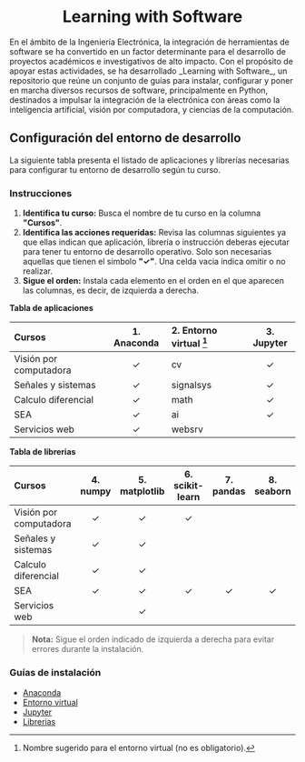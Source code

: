 <h1 align="center">Learning with Software</h1>
<!---
## Tabla de contenido
- [About](#-about)
- [Certification](#-certification)
- [How to Build](#-how-to-build)
- [Documentation](#-documentation)
- [Feedback and Contributions](#-feedback-and-contributions)
- [License](#-license)
- [Contacts](#%EF%B8%8F-contacts)
--->
En el ámbito de la Ingeniería Electrónica, la integración de herramientas de software se ha convertido en un factor determinante para el desarrollo de proyectos académicos e investigativos de alto impacto. Con el propósito de apoyar estas actividades, se ha desarrollado _Learning with Software_, un repositorio que reúne un conjunto de guías para instalar, configurar y poner en marcha diversos recursos de software, principalmente en Python, destinados a impulsar la integración de la electrónica con áreas como la inteligencia artificial, visión por computadora, y ciencias de la computación.

## Configuración del entorno de desarrollo

La siguiente tabla presenta el listado de aplicaciones y librerías necesarias para configurar tu entorno de desarrollo según tu curso.

### Instrucciones

1. **Identifica tu curso:** Busca el nombre de tu curso en la columna **"Cursos"**.
2. **Identifica las acciones requeridas:** Revisa las columnas siguientes ya que ellas indican que aplicación, librería o instrucción deberas ejecutar para tener tu entorno de desarrollo operativo. Solo son necesarias aquellas que tienen el simbolo **"✓"**. Una celda vacia indica omitir o no realizar.
3. **Sigue el orden:** Instala cada elemento en el orden en el que aparecen las columnas, es decir, de izquierda a derecha.

**Tabla de aplicaciones**

| Cursos                    | 1. Anaconda | 2. Entorno virtual [^1] | 3. Jupyter | 
| :------------------------ | :---------: | :---                    | :---:       | 
| Visión por computadora    | ✓           | cv                      | ✓          | 
| Señales y sistemas        | ✓           | signalsys               | ✓          | 
| Calculo diferencial       | ✓           | math                    | ✓          | 
| SEA                       | ✓           | ai                      | ✓          | 
| Servicios web             | ✓           | websrv                  |            |
[^1]: Nombre sugerido para el entorno virtual (no es obligatorio).

**Tabla de librerias**

| Cursos                    | 4. numpy | 5. matplotlib | 6. scikit-learn | 7. pandas | 8. seaborn |
| :------------------------ | :---:    | :---:         | :---:           | :---:     | :---:      |
| Visión por computadora    |  ✓       | ✓             | ✓              |           |            |
| Señales y sistemas        | ✓        | ✓             |                |            |            |
| Calculo diferencial       | ✓        | ✓             |                |            |           |
| SEA                       | ✓        | ✓             | ✓              |  ✓        | ✓         |
| Servicios web             |          | ✓             |                |            |           |


> **Nota:** Sigue el orden indicado de izquierda a derecha para evitar errores durante la instalación.

### Guías de instalación

- [Anaconda](guides/anaconda/anaconda-install.md)
- [Entorno virtual](guides/anaconda/virtual-environments.md)
- [Jupyter](guides/anaconda/jupyter.md)
- [Librerias](guides/anaconda/libraries.md)
